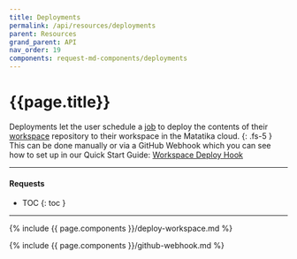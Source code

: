```yaml
---
title: Deployments
permalink: /api/resources/deployments
parent: Resources
grand_parent: API
nav_order: 19
components: request-md-components/deployments
---
```


# {{page.title}}

Deployments let the user schedule a [job](jobs) to deploy the contents of their [workspace](workspaces) repository to their workspace in the Matatika cloud.
{: .fs-5 }
This can be done manually or via a GitHub Webhook which you can see how to set up in our Quick Start Guide: [Workspace Deploy Hook]({{site.baseurl}}/getting-started/managing-config-from-github)


---

#### Requests

- TOC
{: toc }

---

{% include {{ page.components }}/deploy-workspace.md %}

{% include {{ page.components }}/github-webhook.md %}